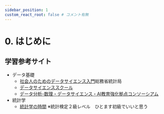 ```yaml
---
sidebar_position: 1
custom_react_root: false # コメント有無
---
```


# 0. はじめに

## 学習参考サイト

- データ基礎
    - [社会人のためのデータサイエンス入門](https://gacco.org/stat-japan/)総務省統計局
    - [データサイエンススクール](https://www.stat.go.jp/dss/index.html)
    - [データ分析-数理・データサイエンス・AI教育強化拠点コンソーシアム](http://www.mi.u-tokyo.ac.jp/6university_consortium.html)
- 統計学
    - [統計学の時間](https://bellcurve.jp/statistics/course/) ※統計検定２級レベル　ひとます初級でいいと思う